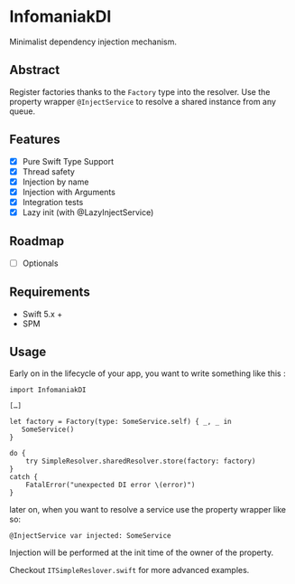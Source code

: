 # InfomaniakDI

Minimalist dependency injection mechanism.

## Abstract
Register factories thanks to the `Factory` type into the resolver.
Use the property wrapper `@InjectService` to resolve a shared instance from any queue.

## Features
- [x] Pure Swift Type Support
- [x] Thread safety
- [x] Injection by name
- [x] Injection with Arguments
- [x] Integration tests
- [x] Lazy init (with @LazyInjectService)

## Roadmap
- [ ] Optionals

## Requirements
- Swift 5.x +
- SPM

## Usage

Early on in the lifecycle of your app, you want to write something like this :

```
import InfomaniakDI

[…]

let factory = Factory(type: SomeService.self) { _, _ in
   SomeService()
}

do {
    try SimpleResolver.sharedResolver.store(factory: factory)
}
catch {
    FatalError("unexpected DI error \(error)")
}
```

later on, when you want to resolve a service use the property wrapper like so:
```
@InjectService var injected: SomeService
```
Injection will be performed at the init time of the owner of the property.

Checkout `ITSimpleReslover.swift` for more advanced examples.
